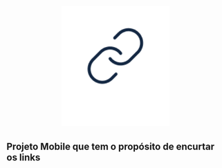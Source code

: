 <h1 align="center">
  <img alt="MyLink" title="Aplicativo para encurtar links" src=".github/logo.png" width="250px" />
</h1>

## Projeto Mobile que tem o propósito de encurtar os links


